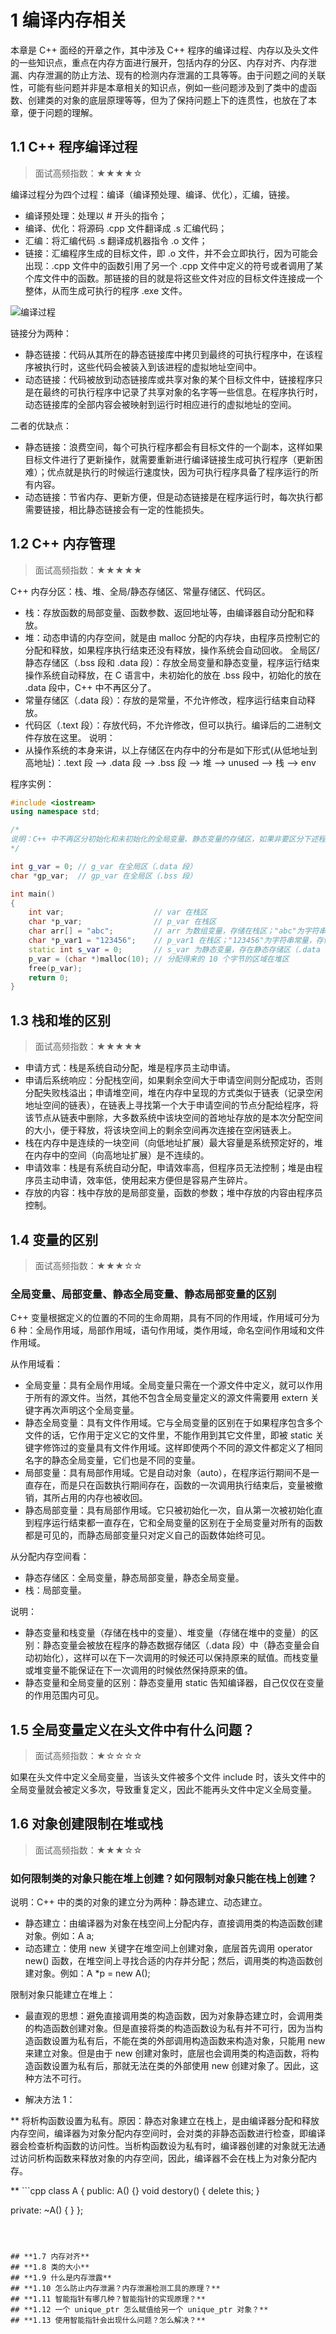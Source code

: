 # **1 编译内存相关**

本章是 C++ 面经的开章之作，其中涉及 C++ 程序的编译过程、内存以及头文件的一些知识点，重点在内存方面进行展开，包括内存的分区、内存对齐、内存泄漏、内存泄漏的防止方法、现有的检测内存泄漏的工具等等。由于问题之间的关联性，可能有些问题并非是本章相关的知识点，例如一些问题涉及到了类中的虚函数、创建类的对象的底层原理等等，但为了保持问题上下的连贯性，也放在了本章，便于问题的理解。

## **1.1 C++ 程序编译过程**
> 面试高频指数：★★★★☆

编译过程分为四个过程：编译（编译预处理、编译、优化），汇编，链接。
* 编译预处理：处理以 # 开头的指令；
* 编译、优化：将源码 .cpp 文件翻译成 .s 汇编代码；
* 汇编：将汇编代码 .s 翻译成机器指令 .o 文件；
* 链接：汇编程序生成的目标文件，即 .o 文件，并不会立即执行，因为可能会出现：.cpp 文件中的函数引用了另一个 .cpp 文件中定义的符号或者调用了某个库文件中的函数。那链接的目的就是将这些文件对应的目标文件连接成一个整体，从而生成可执行的程序 .exe 文件。

![编译过程](https://github.com/looken/leetbook/blob/main/1612676946-HVvkdR-image.png?raw=true)

链接分为两种：

* 静态链接：代码从其所在的静态链接库中拷贝到最终的可执行程序中，在该程序被执行时，这些代码会被装入到该进程的虚拟地址空间中。
* 动态链接：代码被放到动态链接库或共享对象的某个目标文件中，链接程序只是在最终的可执行程序中记录了共享对象的名字等一些信息。在程序执行时，动态链接库的全部内容会被映射到运行时相应进行的虚拟地址的空间。

二者的优缺点：

* 静态链接：浪费空间，每个可执行程序都会有目标文件的一个副本，这样如果目标文件进行了更新操作，就需要重新进行编译链接生成可执行程序（更新困难）；优点就是执行的时候运行速度快，因为可执行程序具备了程序运行的所有内容。
* 动态链接：节省内存、更新方便，但是动态链接是在程序运行时，每次执行都需要链接，相比静态链接会有一定的性能损失。


## **1.2 C++ 内存管理**
> 面试高频指数：★★★★★

C++ 内存分区：栈、堆、全局/静态存储区、常量存储区、代码区。

* 栈：存放函数的局部变量、函数参数、返回地址等，由编译器自动分配和释放。
* 堆：动态申请的内存空间，就是由 malloc 分配的内存块，由程序员控制它的分配和释放，如果程序执行结束还没有释放，操作系统会自动回收。
全局区/静态存储区（.bss 段和 .data 段）：存放全局变量和静态变量，程序运行结束操作系统自动释放，在 C 语言中，未初始化的放在 .bss 段中，初始化的放在 .data 段中，C++ 中不再区分了。
* 常量存储区（.data 段）：存放的是常量，不允许修改，程序运行结束自动释放。
* 代码区（.text 段）：存放代码，不允许修改，但可以执行。编译后的二进制文件存放在这里。
说明：
* 从操作系统的本身来讲，以上存储区在内存中的分布是如下形式(从低地址到高地址)：.text 段 --> .data 段 --> .bss 段 --> 堆 --> unused --> 栈 --> env

程序实例：
```cpp
#include <iostream>
using namespace std;

/*
说明：C++ 中不再区分初始化和未初始化的全局变量、静态变量的存储区，如果非要区分下述程序标注在了括号中
*/

int g_var = 0; // g_var 在全局区（.data 段）
char *gp_var;  // gp_var 在全局区（.bss 段）

int main()
{
    int var;                    // var 在栈区
    char *p_var;                // p_var 在栈区
    char arr[] = "abc";         // arr 为数组变量，存储在栈区；"abc"为字符串常量，存储在常量区
    char *p_var1 = "123456";    // p_var1 在栈区；"123456"为字符串常量，存储在常量区
    static int s_var = 0;       // s_var 为静态变量，存在静态存储区（.data 段）
    p_var = (char *)malloc(10); // 分配得来的 10 个字节的区域在堆区
    free(p_var);
    return 0;
}
```

## **1.3 栈和堆的区别**
> 面试高频指数：★★★★★

* 申请方式：栈是系统自动分配，堆是程序员主动申请。
* 申请后系统响应：分配栈空间，如果剩余空间大于申请空间则分配成功，否则分配失败栈溢出；申请堆空间，堆在内存中呈现的方式类似于链表（记录空闲地址空间的链表），在链表上寻找第一个大于申请空间的节点分配给程序，将该节点从链表中删除，大多数系统中该块空间的首地址存放的是本次分配空间的大小，便于释放，将该块空间上的剩余空间再次连接在空闲链表上。
* 栈在内存中是连续的一块空间（向低地址扩展）最大容量是系统预定好的，堆在内存中的空间（向高地址扩展）是不连续的。
* 申请效率：栈是有系统自动分配，申请效率高，但程序员无法控制；堆是由程序员主动申请，效率低，使用起来方便但是容易产生碎片。
* 存放的内容：栈中存放的是局部变量，函数的参数；堆中存放的内容由程序员控制。

## **1.4 变量的区别**
> 面试高频指数：★★★☆☆

### 全局变量、局部变量、静态全局变量、静态局部变量的区别

C++ 变量根据定义的位置的不同的生命周期，具有不同的作用域，作用域可分为 6 种：全局作用域，局部作用域，语句作用域，类作用域，命名空间作用域和文件作用域。

从作用域看：

* 全局变量：具有全局作用域。全局变量只需在一个源文件中定义，就可以作用于所有的源文件。当然，其他不包含全局变量定义的源文件需要用 extern 关键字再次声明这个全局变量。
* 静态全局变量：具有文件作用域。它与全局变量的区别在于如果程序包含多个文件的话，它作用于定义它的文件里，不能作用到其它文件里，即被 static 关键字修饰过的变量具有文件作用域。这样即使两个不同的源文件都定义了相同名字的静态全局变量，它们也是不同的变量。
* 局部变量：具有局部作用域。它是自动对象（auto），在程序运行期间不是一直存在，而是只在函数执行期间存在，函数的一次调用执行结束后，变量被撤销，其所占用的内存也被收回。
* 静态局部变量：具有局部作用域。它只被初始化一次，自从第一次被初始化直到程序运行结束都一直存在，它和全局变量的区别在于全局变量对所有的函数都是可见的，而静态局部变量只对定义自己的函数体始终可见。

从分配内存空间看：

* 静态存储区：全局变量，静态局部变量，静态全局变量。
* 栈：局部变量。

说明：

* 静态变量和栈变量（存储在栈中的变量）、堆变量（存储在堆中的变量）的区别：静态变量会被放在程序的静态数据存储区（.data 段）中（静态变量会自动初始化），这样可以在下一次调用的时候还可以保持原来的赋值。而栈变量或堆变量不能保证在下一次调用的时候依然保持原来的值。
* 静态变量和全局变量的区别：静态变量用 static 告知编译器，自己仅仅在变量的作用范围内可见。

## **1.5 全局变量定义在头文件中有什么问题？**
> 面试高频指数：★☆☆☆☆

如果在头文件中定义全局变量，当该头文件被多个文件 include 时，该头文件中的全局变量就会被定义多次，导致重复定义，因此不能再头文件中定义全局变量。

## **1.6 对象创建限制在堆或栈**
> 面试高频指数：★★★☆☆

### 如何限制类的对象只能在堆上创建？如何限制对象只能在栈上创建？

说明：C++ 中的类的对象的建立分为两种：静态建立、动态建立。

* 静态建立：由编译器为对象在栈空间上分配内存，直接调用类的构造函数创建对象。例如：A a;
* 动态建立：使用 new 关键字在堆空间上创建对象，底层首先调用 operator new() 函数，在堆空间上寻找合适的内存并分配；然后，调用类的构造函数创建对象。例如：A *p = new A();

限制对象只能建立在堆上：

* 最直观的思想：避免直接调用类的构造函数，因为对象静态建立时，会调用类的构造函数创建对象。但是直接将类的构造函数设为私有并不可行，因为当构造函数设置为私有后，不能在类的外部调用构造函数来构造对象，只能用 new 来建立对象。但是由于 new 创建对象时，底层也会调用类的构造函数，将构造函数设置为私有后，那就无法在类的外部使用 new 创建对象了。因此，这种方法不可行。

* 解决方法 1：

** 将析构函数设置为私有。原因：静态对象建立在栈上，是由编译器分配和释放内存空间，编译器为对象分配内存空间时，会对类的非静态函数进行检查，即编译器会检查析构函数的访问性。当析构函数设为私有时，编译器创建的对象就无法通过访问析构函数来释放对象的内存空间，因此，编译器不会在栈上为对象分配内存。

** ```cpp
class A
{
public:
    A() {}
    void destory()
    {
        delete this;
    }

private:
    ~A()
    {
    }
};
```



## **1.7 内存对齐**
## **1.8 类的大小**
## **1.9 什么是内存泄露**
## **1.10 怎么防止内存泄漏？内存泄漏检测工具的原理？**
## **1.11 智能指针有哪几种？智能指针的实现原理？**
## **1.12 一个 unique_ptr 怎么赋值给另一个 unique_ptr 对象？**
## **1.13 使用智能指针会出现什么问题？怎么解决？**




